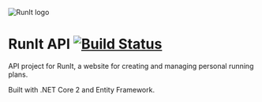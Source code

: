![RunIt logo](https://runit.mortimer.nu/static/logo.png)
# RunIt API [![Build Status](https://travis-ci.org/RunItProject/runit-api.svg?branch=master)](https://travis-ci.org/RunItProject/runit-api)
API project for RunIt, a website for creating and managing personal running plans.

Built with .NET Core 2 and Entity Framework. 
